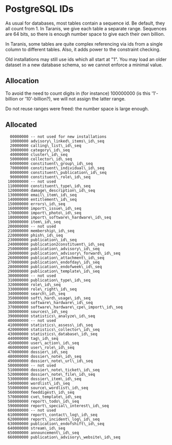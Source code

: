 # PostgreSQL IDs 

As usual for databases, most tables contain a sequence id.   Be default, they
all count from 1. In Taranis, we give each table a separate range.  Sequences
are 64 bits, so there is enough number space to give each their own billion.

In Taranis, some tables are quite complex referencing via ids from a single
column to different tables.  Also, it adds power to the constraint checking.

Old installations may still use ids which all start at "1".  You may load
an older dataset in a new database schema, so we cannot enforce a minimal
value.

## Allocation

To avoid the need to count digits in (for instance) 100000000 (is this
'1'-billion or '10'-billion?), we will not assign the latter range.

Do not reuse ranges were freed: the number space is large enough.

## Allocated

```
  00000000 -- not used for new installations
  10000000 advisory\_linked\_items\_id\_seq
  20000000 calling\_list\_id\_seq
  30000000 category\_id\_seq
  40000000 cluster\_id\_seq
  50000000 collector\_id\_seq
  60000000 constituent\_group\_id\_seq
  70000000 constituent\_individual\_id\_seq
  80000000 constituent\_publication\_id\_seq
  90000000 constituent\_role\_id\_seq
 100000000 -- not used
 110000000 constituent\_type\_id\_seq
 120000000 damage\_description\_id\_seq
 130000000 email\_item\_id\_seq
 140000000 entitlement\_id\_seq
 150000000 errors\_id\_seq
 160000000 import\_issue\_id\_seq
 170000000 import\_photo\_id\_seq
 180000000 import\_software\_hardware\_id\_seq
 190000000 item\_id\_seq
 200000000 -- not used
 210000000 membership\_id\_seq
 220000000 phish\_id\_seq
 230000000 publication\_id\_seq
 240000000 publication2constituent\_id\_seq
 250000000 publication\_advisory\_id\_seq
 260000000 publication\_advisory\_forward\_id\_seq
 260000000 publication\_attachment\_id\_seq
 270000000 publication\_endofday\_id\_seq
 280000000 publication\_endofweek\_id\_seq
 290000000 publication\_template\_id\_seq
 300000000 -- not used
 310000000 publication\_type\_id\_seq
 320000000 role\_id\_seq
 330000000 role\_right\_id\_seq
 340000000 search\_id\_seq
 350000000 soft\_hard\_usage\_id\_seq
 360000000 software\_hardware\_id\_seq
 370000000 software\_hardware\_cpe\_import\_id\_seq
 380000000 sources\_id\_seq
 390000000 statistics\_analyze\_id\_seq
 400000000 -- not used
 410000000 statistics\_assess\_id\_seq
 420000000 statistics\_collector\_id\_seq
 430000000 statistics\_database\_id\_seq
 440000000 tag\_id\_seq
 450000000 user\_action\_id\_seq
 460000000 user\_role\_id\_seq
 470000000 dossier\_id\_seq
 480000000 dossier\_note\_id\_seq
 490000000 dossier\_note\_url\_id\_seq
 500000000 -- not used
 510000000 dossier\_note\_ticket\_id\_seq
 520000000 dossier\_note\_file\_id\_seq
 530000000 dossier\_item\_id\_seq
 540000000 wordlist\_id\_seq
 550000000 source\_wordlist\_id\_seq
 560000000 feeddigest\_id\_seq
 570000000 cve\_template\_id\_seq
 580000000 report\_todo\_id\_seq
 590000000 report\_special\_interest\_id\_seq
 600000000 -- not used
 610000000 report\_contact\_log\_id\_seq
 620000000 report\_incident\_log\_id\_seq
 630000000 publication\_endofshift\_id\_seq
 640000000 stream\_id\_seq
 650000000 announcement\_id\_seq
 660000000 publication\_advisory\_website\_id\_seq
```
